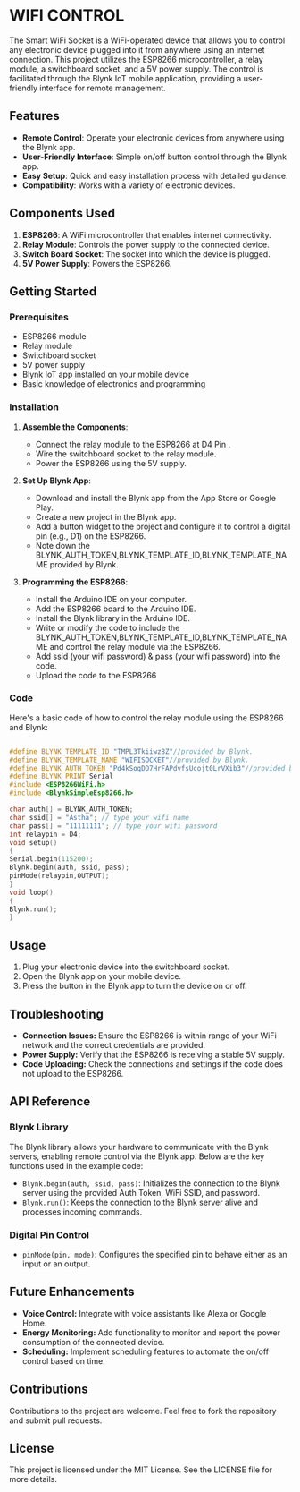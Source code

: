 # WIFI CONTROL

The Smart WiFi Socket is a WiFi-operated device that allows you to control any electronic device plugged into it from anywhere using an internet connection. This project utilizes the ESP8266 microcontroller, a relay module, a switchboard socket, and a 5V power supply. The control is facilitated through the Blynk IoT mobile application, providing a user-friendly interface for remote management.

## Features

- **Remote Control**: Operate your electronic devices from anywhere using the Blynk app.
- **User-Friendly Interface**: Simple on/off button control through the Blynk app.
- **Easy Setup**: Quick and easy installation process with detailed guidance.
- **Compatibility**: Works with a variety of electronic devices.

## Components Used

1. **ESP8266**: A WiFi microcontroller that enables internet connectivity.
2. **Relay Module**: Controls the power supply to the connected device.
3. **Switch Board Socket**: The socket into which the device is plugged.
4. **5V Power Supply**: Powers the ESP8266.

## Getting Started

### Prerequisites

- ESP8266 module
- Relay module
- Switchboard socket
- 5V power supply
- Blynk IoT app installed on your mobile device
- Basic knowledge of electronics and programming

### Installation

1. **Assemble the Components**:
   - Connect the relay module to the ESP8266 at D4 Pin  .
   - Wire the switchboard socket to the relay module.
   - Power the ESP8266 using the 5V supply.

2. **Set Up Blynk App**:
   - Download and install the Blynk app from the App Store or Google Play.
   - Create a new project in the Blynk app.
   - Add a button widget to the project and configure it to control a digital pin (e.g., D1) on the ESP8266.
   - Note down the BLYNK_AUTH_TOKEN,BLYNK_TEMPLATE_ID,BLYNK_TEMPLATE_NAME provided by Blynk.

3. **Programming the ESP8266**:
   - Install the Arduino IDE on your computer.
   - Add the ESP8266 board to the Arduino IDE.
   - Install the Blynk library in the Arduino IDE.
   - Write or modify the code to include the BLYNK_AUTH_TOKEN,BLYNK_TEMPLATE_ID,BLYNK_TEMPLATE_NAME and control the relay module via the ESP8266.
   - Add ssid (your wifi password) & pass (your wifi password) into the code.
   - Upload the code to the ESP8266 

### Code

Here's a basic code of how to control the relay module using the ESP8266 and Blynk:

```cpp

#define BLYNK_TEMPLATE_ID "TMPL3Tkiiwz8Z"//provided by Blynk.
#define BLYNK_TEMPLATE_NAME "WIFISOCKET"//provided by Blynk.
#define BLYNK_AUTH_TOKEN "Pd4kSogDD7HrFAPdvfsUcojt0LrVXib3"//provided by Blynk.
#define BLYNK_PRINT Serial
#include <ESP8266WiFi.h>
#include <BlynkSimpleEsp8266.h>

char auth[] = BLYNK_AUTH_TOKEN;
char ssid[] = "Astha"; // type your wifi name
char pass[] = "11111111"; // type your wifi password
int relaypin = D4;
void setup()
{
Serial.begin(115200);
Blynk.begin(auth, ssid, pass);
pinMode(relaypin,OUTPUT);
}
void loop()
{
Blynk.run();
}
```


## Usage

1. Plug your electronic device into the switchboard socket.
2. Open the Blynk app on your mobile device.
3. Press the button in the Blynk app to turn the device on or off.

## Troubleshooting

- **Connection Issues:** Ensure the ESP8266 is within range of your WiFi network and the correct credentials are provided.
- **Power Supply:** Verify that the ESP8266 is receiving a stable 5V supply.
- **Code Uploading:** Check the connections and settings if the code does not upload to the ESP8266.

## API Reference

### Blynk Library

The Blynk library allows your hardware to communicate with the Blynk servers, enabling remote control via the Blynk app. Below are the key functions used in the example code:

- `Blynk.begin(auth, ssid, pass)`: Initializes the connection to the Blynk server using the provided Auth Token, WiFi SSID, and password.
- `Blynk.run()`: Keeps the connection to the Blynk server alive and processes incoming commands.

### Digital Pin Control

- `pinMode(pin, mode)`: Configures the specified pin to behave either as an input or an output.


## Future Enhancements

- **Voice Control:** Integrate with voice assistants like Alexa or Google Home.
- **Energy Monitoring:** Add functionality to monitor and report the power consumption of the connected device.
- **Scheduling:** Implement scheduling features to automate the on/off control based on time.

## Contributions

Contributions to the project are welcome. Feel free to fork the repository and submit pull requests.

## License

This project is licensed under the MIT License. See the LICENSE file for more details.
